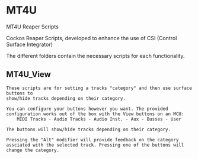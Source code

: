 # MT4U
MT4U Reaper Scripts

Cockos Reaper Scripts, developed to enhance the use of CSI (Control Surface Integrator)

The different folders contain the necessary scripts for each functionality.

MT4U_View
---------
    These scripts are for setting a tracks "category" and then use surface buttons to
    show/hide tracks depending on their category.

    You can configure your buttons however you want. The provided configuration works out of the box with the View buttons on an MCU:
        MIDI Tracks - Audio Tracks - Audio Inst. - Aux - Busses - User
   
    The buttons will show/hide tracks depending on their category.

    Pressing the "Alt" modifier will provide feedback on the category assciated with the selected track. Pressing one of the buttons will change the category.

    